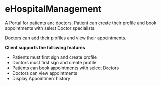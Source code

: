 eHospitalManagement
==============
A Portal for patients and doctors. Patient can create their profile and book appointments with select Doctor specialists.

Doctors can add their profiles and view their appointments.

**Client supports the following features**
 - Patients must first sign and create profile
 - Doctors must first sign and create profile
 - Patients can book appointments with select Doctors
 - Doctors can view appointments
 - Display Appointment history
